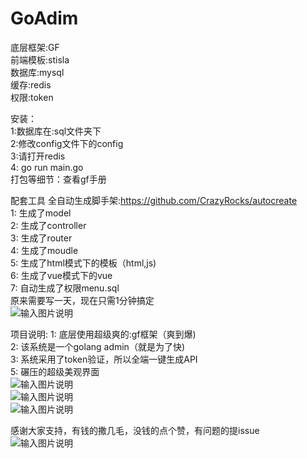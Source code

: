 # GoAdim

底层框架:GF<br/>
前端模板:stisla<br/>
数据库:mysql<br/>
缓存:redis<br/>
权限:token<br/>

安装：<br/>
1:数据库在:sql文件夹下<br/>
2:修改config文件下的config<br/>
3:请打开redis<br/>
4: go run main.go<br/>
打包等细节：查看gf手册<br/>


配套工具
全自动生成脚手架:https://github.com/CrazyRocks/autocreate<br/>
1: 生成了model<br/>
2: 生成了controller<br/>
3: 生成了router<br/>
4: 生成了moudle<br/>
5: 生成了html模式下的模板（html,js)<br/>
6: 生成了vue模式下的vue<br/>
7: 自动生成了权限menu.sql<br/>
原来需要写一天，现在只需1分钟搞定<br/>
![输入图片说明](https://images.gitee.com/uploads/images/2019/1225/172725_0759aafc_1927330.jpeg "3.jpg")<br/>

项目说明:
1: 底层使用超级爽的:gf框架（爽到爆)<br/>
2: 该系统是一个golang admin（就是为了快)<br/>
3: 系统采用了token验证，所以全端一键生成API<br/>
5: 碾压的超级美观界面<br/>
![输入图片说明](https://images.gitee.com/uploads/images/2019/1225/172744_38454fdb_1927330.jpeg "5.jpg")<br/>
![输入图片说明](https://images.gitee.com/uploads/images/2019/1225/172758_27d955f0_1927330.jpeg "6.jpg")<br/>
![输入图片说明](https://images.gitee.com/uploads/images/2019/1225/172818_dd46545a_1927330.jpeg "7.jpg")<br/>

感谢大家支持，有钱的撒几毛，没钱的点个赞，有问题的提issue<br/>
![输入图片说明](https://images.gitee.com/uploads/images/2019/1225/172829_5408c413_1927330.jpeg "donate.jpg")
